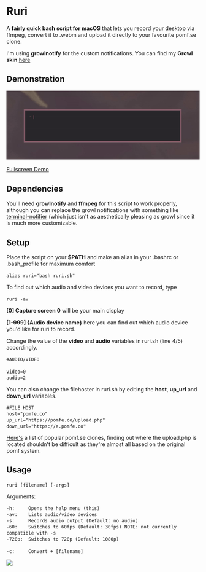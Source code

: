 
# Ruri

A **fairly quick bash script for macOS** that lets you record your desktop via ffmpeg, convert it to .webm and upload it directly to your favourite pomf.se clone.

I'm using **growlnotify** for the custom notifications. You can find my **Growl skin** [here](https://grassii.github.io/)

## Demonstration

![](images/demo.gif)

[Fullscreen Demo](https://a.pomfe.co/yiyuvla.webm)

## Dependencies

You'll need **growlnotify** and **ffmpeg** for this script to work properly, although you can replace the growl notifications with something like [terminal-notifier](https://github.com/julienXX/terminal-notifier) (which just isn't as aesthetically pleasing as growl since it is much more customizable.

## Setup

Place the script on your **$PATH** and make an alias in your .bashrc or .bash_profile for maximum comfort

```
alias ruri="bash ruri.sh"
```
To find out which audio and video devices you want to record, type
```
ruri -av
```
**[0] Capture screen 0** will be your main display

**[1-999] {Audio device name}** here you can find out which audio device you'd like for ruri to record.

Change the value of the **video** and **audio** variables in ruri.sh (line 4/5) accordingly.
```
#AUDIO/VIDEO

video=0
audio=2
```
You can also change the filehoster in ruri.sh by editing the **host**, **up_url** and **down_url** variables.
```
#FILE HOST
host="pomfe.co"
up_url="https://pomfe.co/upload.php"
down_url="https://a.pomfe.co"
```
[Here's](https://github.com/tsudoko/long-live-pomf/blob/master/long-live-pomf.md) a list of popular pomf.se clones, finding out where the upload.php is located shouldn't be difficult as they're almost all based on the original pomf system.

## Usage

```
ruri [filename] [-args]
```

Arguments:
```
-h:     Opens the help menu (this)
-av:    Lists audio/video devices
-s:     Records audio output (Default: no audio)
-60:    Switches to 60fps (Default: 30fps) NOTE: not currently compatible with -s
-720p:  Switches to 720p (Default: 1080p)

-c:     Convert + [filename]
```


![](https://a.pomfe.co/qjpvdhh.png)
